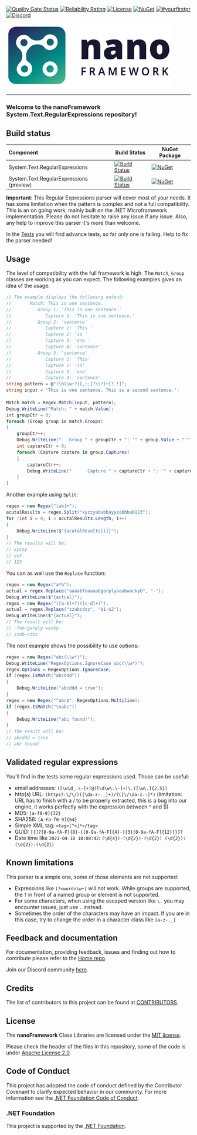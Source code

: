 [![Quality Gate Status](https://sonarcloud.io/api/project_badges/measure?project=nanoframework_lib-nanoFramework.System.Text.RegularExpressions&metric=alert_status)](https://sonarcloud.io/dashboard?id=nanoframework_lib-nanoFramework.System.Text.RegularExpressions) [![Reliability Rating](https://sonarcloud.io/api/project_badges/measure?project=nanoframework_lib-nanoFramework.System.Text.RegularExpressions&metric=reliability_rating)](https://sonarcloud.io/dashboard?id=nanoframework_lib-nanoFramework.System.Text.RegularExpressions) [![License](https://img.shields.io/badge/License-MIT-blue.svg)](LICENSE) [![NuGet](https://img.shields.io/nuget/dt/nanoFramework.System.Text.RegularExpressions.svg?label=NuGet&style=flat&logo=nuget)](https://www.nuget.org/packages/nanoFramework.System.Text/) [![#yourfirstpr](https://img.shields.io/badge/first--timers--only-friendly-blue.svg)](https://github.com/nanoframework/Home/blob/master/CONTRIBUTING.md)
[![Discord](https://img.shields.io/discord/478725473862549535.svg?logo=discord&logoColor=white&label=Discord&color=7289DA)](https://discord.gg/gCyBu8T)

![nanoFramework logo](https://github.com/nanoframework/Home/blob/master/resources/logo/nanoFramework-repo-logo.png)

-----

### Welcome to the **nanoFramework** System.Text.RegularExpressions repository!

## Build status

| Component | Build Status | NuGet Package |
|:-|---|---|
| System.Text.RegularExpressions | [![Build Status](https://dev.azure.com/nanoframework/System.Text.RegularExpressions/_apis/build/status/System.Text.RegularExpressions?repoName=nanoframework%2FSystem.Text.RegularExpressions&branchName=main)](https://dev.azure.com/nanoframework/System.Text.RegularExpressions/_build/latest?definitionId=69&repoName=nanoframework%2FSystem.Text.RegularExpressions&branchName=main) | [![NuGet](https://img.shields.io/nuget/v/nanoFramework.System.Text.RegularExpressions.svg?label=NuGet&style=flat&logo=nuget)](https://www.nuget.org/packages/nanoFramework.System.Text.RegularExpressions/)  |
| System.Text.RegularExpressions (preview) | [![Build Status](https://dev.azure.com/nanoframework/System.Text.RegularExpressions/_apis/build/status/System.Text.RegularExpressions?repoName=nanoframework%2FSystem.Text.RegularExpressions&branchName=develop)](https://dev.azure.com/nanoframework/System.Text.RegularExpressions/_build/latest?definitionId=69&repoName=nanoframework%2FSystem.Text.RegularExpressions&branchName=develop) | [![NuGet](https://img.shields.io/nuget/vpre/nanoFramework.System.Text.RegularExpressions.svg?label=NuGet&style=flat&logo=nuget)](https://www.nuget.org/packages/nanoFramework.System.Text.RegularExpressions/) |

**Important**: This Regular Expressions parser will cover most of your needs. It has some limitation when the pattern is complex and not a full compatibility. This is an on going work, mainly built on the .NET Microframework implementation. Please do not hesitate to raise any issue if any issue. Also, any help to improve this parser it's more than welcome.

In the [Tests](./Tests) you will find advance tests, so far only one is failing. Help to fix the parser needed!

## Usage

The level of compatibility with the full framework is high. The `Match`, `Group` classes are working as you can expect. The following examples gives an idea of the usage:

```csharp
// The example displays the following output:
//       Match: This is one sentence.
//          Group 1: 'This is one sentence.'
//             Capture 1: 'This is one sentence.'
//          Group 2: 'sentence'
//             Capture 1: 'This '
//             Capture 2: 'is '
//             Capture 3: 'one '
//             Capture 4: 'sentence'
//          Group 3: 'sentence'
//             Capture 1: 'This'
//             Capture 2: 'is'
//             Capture 3: 'one'
//             Capture 4: 'sentence'
string pattern = @"(\b(\w+?)[,:;]?\s?)+[?.!]";
string input = "This is one sentence. This is a second sentence.";

Match match = Regex.Match(input, pattern);
Debug.WriteLine("Match: " + match.Value);
int groupCtr = 0;
foreach (Group group in match.Groups)
{
    groupCtr++;
    Debug.WriteLine("   Group " + groupCtr + ": '" + group.Value + "'");
    int captureCtr = 0;
    foreach (Capture capture in group.Captures)
    {
        captureCtr++;
        Debug.WriteLine("      Capture " + captureCtr + ": '" + capture.Value + "'");
    }
}
```

Another example using `Split`:

```csharp
regex = new Regex("[ab]+");
acutalResults = regex.Split("xyzzyababbayyzabbbab123");
for (int i = 0; i < acutalResults.Length; i++)
{
    Debug.WriteLine($"{acutalResults[i]}");
}
// The results will be:
// xyzzy
// yyz
// 123
```

You can as well use the `Replace` function:

```csharp
regex = new Regex("a*b");
actual = regex.Replace("aaaabfooaaabgarplyaaabwackyb", "-");
Debug.WriteLine($"{actual}");
regex = new Regex("([a-b]+?)([c-d]+)");
actual = regex.Replace("zzabcdzz", "$1-$2");
Debug.WriteLine($"{actual}");
// The result will be:
// -foo-garply-wacky-
// zzab-cdzz
```

The next example shows the possibility to use options:

```csharp
regex = new Regex("abc(\\w*)");
Debug.WriteLine("RegexOptions.IgnoreCase abc(\\w*)");
regex.Options = RegexOptions.IgnoreCase;
if (regex.IsMatch("abcddd"))
{
    Debug.WriteLine("abcddd = true");
}
regex = new Regex("^abc$", RegexOptions.Multiline);
if (regex.IsMatch("\nabc"))
{
    Debug.WriteLine("abc found!");
}
// The result will be:
// abcddd = true
// abc found!
```

## Validated regular expressions

You'll find in the tests some regular expressions used. Those can be useful:

- email addresses: `([\w\d_.\-]+)@([\d\w\.\-]+)\.([\w\.]{2,5})`
- http(s) URL: `(https?:\/\/)([\da-z-._]+)/?([\/\da-z.-]*)` (limitation: URL has to finish with a / to be properly extracted, this is a bug into our engine, it works perfectly with the expression between ^ and $)
- MD5: `[a-f0-9]{32}`
- SHA256: `[A-Fa-f0-9]{64}`
- Simple XML tag: `<tag>[^<]*</tag>`
- GUID: `[{]?[0-9a-fA-F]{8}-([0-9a-fA-F]{4}-){3}[0-9a-fA-F]{12}[}]?`
- Date time like `2021-04-10 18:08:42`: `(\d{4})-(\d{2})-(\d{2}) (\d{2}):(\d{2}):(\d{2})`

## Known limitations

This parser is a simple one, some of those elements are not supported:

- Expressions like `(?<word>\w+)` will not work. While groups are supported, the `?` in front of a named group or element is not supported.
- For some characters, when using the escaped version like `\.` you may encounter issues, just use `.` instead.
- Sometimes the order of the characters may have an impact. If you are in this case, try to change the order in a character class like `[a-z-._]`

## Feedback and documentation

For documentation, providing feedback, issues and finding out how to contribute please refer to the [Home repo](https://github.com/nanoframework/Home).

Join our Discord community [here](https://discord.gg/gCyBu8T).

## Credits

The list of contributors to this project can be found at [CONTRIBUTORS](https://github.com/nanoframework/Home/blob/master/CONTRIBUTORS.md).

## License

The **nanoFramework** Class Libraries are licensed under the [MIT license](LICENSE.md).

Please check the header of the files in this repository, some of the code is under [Apache License 2.0](http://www.apache.org/licenses/LICENSE-2.0).

## Code of Conduct

This project has adopted the code of conduct defined by the Contributor Covenant to clarify expected behavior in our community.
For more information see the [.NET Foundation Code of Conduct](https://dotnetfoundation.org/code-of-conduct).

### .NET Foundation

This project is supported by the [.NET Foundation](https://dotnetfoundation.org).
